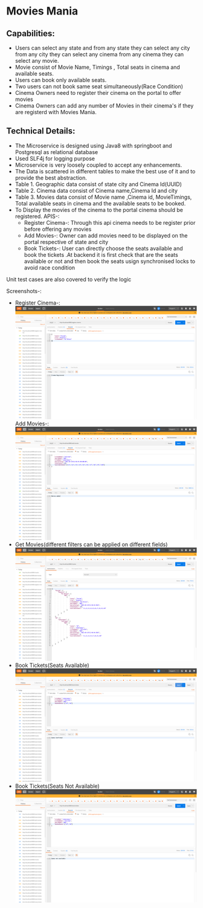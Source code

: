 # Movies Mania
## Capabilities:
* Users can select any state and from any state they can select any city 
from any city they can select any cinema from any cinema they can select any movie.
* Movie consist of Movie Name, Timings , Total seats in cinema and available seats.
* Users can book only available seats.
* Two users can not book same seat simultaneously(Race Condition)
* Cinema Owners need to register their cinema on the portal to offer movies
* Cinema Owners can add any number of Movies in their cinema's if they are registerd with Movies Mania.

## Technical Details:
* The Microservice is designed using Java8 with springboot and Postgresql as 
relational database
* Used SLF4j for logging purpose  
* Microservice is very loosely coupled to accept any enhancements.
* The Data is scattered in different tables to make the best use of it and to provide the 
best abstraction.
* Table 1. Geographic data consist of state city and Cinema Id(UUID)
* Table 2. Cinema data consist of Cinema name,Cinema Id and city 
* Table 3. Movies data consist of Movie name ,Cinema id, MovieTimings,
Total available seats in cinema and the available seats to be booked.
*  To Display the movies of the cinema to the portal cinema should be registered.
APIS-:
   * Register Cinema-:
     Through this api cinema needs to be register prior before offering any movies
   * Add Movies-:
     Owner can add movies need to be displayed on the portal respective of state and city
   * Book Tickets-:
     User can directly choose the seats available and book the tickets .At backend it is first check that are the seats
     available or not and then book the seats usign synchronised locks
     to avoid race condition
    
Unit test cases are also covered to verify the logic
 
Screenshots-:
* Register Cinema-:
![img_5.png](img_5.png)
Add Movies-:
![img_1.png](img_1.png)
* Get Movies(different filters can be applied on different fields)
  ![img_6.png](img_6.png)
* Book Tickets(Seats Available)
![img_2.png](img_2.png)
* Book Tickets(Seats Not Available)
![img_3.png](img_3.png)


